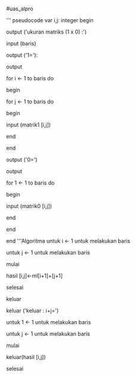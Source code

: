 #uas_alpro

''' pseudocode
var i,j: integer
begin

output ('ukuran matriks (1 x 0) :')

input (baris)

output ('1='):

output

for i <- 1 to baris do

begin

for j <- 1 to baris do

begin

input (matrik1 [i,j])

end

end

output ('0=')

output

for 1 <- 1 to baris do

begin

input (matrik0 [i,j])

end

end

end
'''Algoritma
untuk i <- 1 untuk melakukan baris

untuk j <- 1 untuk melakukan baris

mulai

hasil [i,j]<-ml[i+1]+[j+1]

selesai

keluar

keluar ('keluar : i+j=')

untuk 1 <- 1 untuk melakukan baris

untuk j <- 1 untuk melakukan baris

mulai

keluar(hasil [i,j])

selesai
